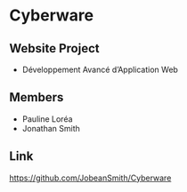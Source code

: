 # Cyberware

## Website Project
* Développement Avancé d’Application Web

## Members
* Pauline Loréa
* Jonathan Smith

## Link
https://github.com/JobeanSmith/Cyberware